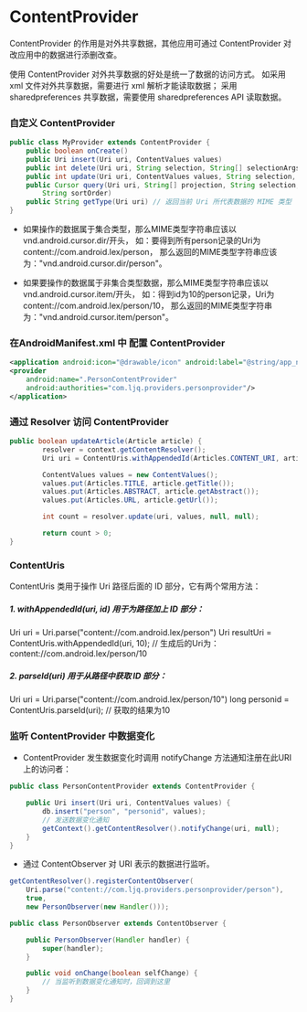 ContentProvider
===

ContentProvider 的作用是对外共享数据，其他应用可通过 ContentProvider 对改应用中的数据进行添删改查。

使用 ContentProvider 对外共享数据的好处是统一了数据的访问方式。
如采用 xml 文件对外共享数据，需要进行 xml 解析才能读取数据；
采用 sharedpreferences 共享数据，需要使用 sharedpreferences API 读取数据。

### 自定义 ContentProvider

```java
public class MyProvider extends ContentProvider {
    public boolean onCreate()
    public Uri insert(Uri uri, ContentValues values)
    public int delete(Uri uri, String selection, String[] selectionArgs)
    public int update(Uri uri, ContentValues values, String selection, String[] selectionArgs)
    public Cursor query(Uri uri, String[] projection, String selection, String[] selectionArgs,
        String sortOrder)
    public String getType(Uri uri) // 返回当前 Uri 所代表数据的 MIME 类型
}
```


- 如果操作的数据属于集合类型，那么MIME类型字符串应该以vnd.android.cursor.dir/开头，
如：要得到所有person记录的Uri为content://com.android.lex/person，
那么返回的MIME类型字符串应该为："vnd.android.cursor.dir/person"。

- 如果要操作的数据属于非集合类型数据，那么MIME类型字符串应该以vnd.android.cursor.item/开头，
如：得到id为10的person记录，Uri为content://com.android.lex/person/10，
那么返回的MIME类型字符串为："vnd.android.cursor.item/person"。

### 在AndroidManifest.xml 中 配置 ContentProvider

```xml
<application android:icon="@drawable/icon" android:label="@string/app_name">
<provider
    android:name=".PersonContentProvider"
    android:authorities="com.ljq.providers.personprovider"/>
</application>
```

### 通过 Resolver 访问 ContentProvider

```java
public boolean updateArticle(Article article) {
        resolver = context.getContentResolver();
        Uri uri = ContentUris.withAppendedId(Articles.CONTENT_URI, article.getId());  

        ContentValues values = new ContentValues();  
        values.put(Articles.TITLE, article.getTitle());  
        values.put(Articles.ABSTRACT, article.getAbstract());  
        values.put(Articles.URL, article.getUrl());  

        int count = resolver.update(uri, values, null, null);  

        return count > 0;  
}
```

### ContentUris
ContentUris 类用于操作 Uri 路径后面的 ID 部分，它有两个常用方法：

##### 1. withAppendedId(uri, id) 用于为路径加上 ID 部分：

Uri uri = Uri.parse("content://com.android.lex/person")
Uri resultUri = ContentUris.withAppendedId(uri, 10);
// 生成后的Uri为：content://com.android.lex/person/10

##### 2. parseId(uri) 用于从路径中获取 ID 部分：

Uri uri = Uri.parse("content://com.android.lex/person/10")
long personid = ContentUris.parseId(uri); // 获取的结果为10

### 监听 ContentProvider 中数据变化

- ContentProvider 发生数据变化时调用 notifyChange 方法通知注册在此URI上的访问者：

```java
public class PersonContentProvider extends ContentProvider {

    public Uri insert(Uri uri, ContentValues values) {
        db.insert("person", "personid", values);
        // 发送数据变化通知
        getContext().getContentResolver().notifyChange(uri, null);
    }
}
```
- 通过 ContentObserver 对 URI 表示的数据进行监听。

```java
getContentResolver().registerContentObserver(
    Uri.parse("content://com.ljq.providers.personprovider/person"),
    true,
    new PersonObserver(new Handler()));

public class PersonObserver extends ContentObserver {

    public PersonObserver(Handler handler) {
        super(handler);
    }

    public void onChange(boolean selfChange) {
        // 当监听到数据变化通知时，回调到这里
    }
}
```
